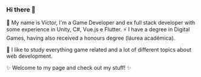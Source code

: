 ### Hi there 👋

💬 My name is Victor, I'm a Game Developer and ex full stack developer with some experience in Unity, C#, Vue.js e Flutter.
⚡ I have a degree in Digital Games, having also received a honours degree (láurea acadêmica).

🌱 I like to study everything game related and a lot of different topics about web development.

✨ Welcome to my page and check out my stuff! ✨
<!--
**Morisonbob/Morisonbob** is a ✨ _special_ ✨ repository because its `README.md` (this file) appears on your GitHub profile.

Here are some ideas to get you started:

- 🔭 I’m currently working on ...
- 🌱 I’m currently learning ...
- 👯 I’m looking to collaborate on ...
- 🤔 I’m looking for help with ...
- 💬 Ask me about ...
- 📫 How to reach me: ...
- 😄 Pronouns: ...
- ⚡ Fun fact: ...
-->
